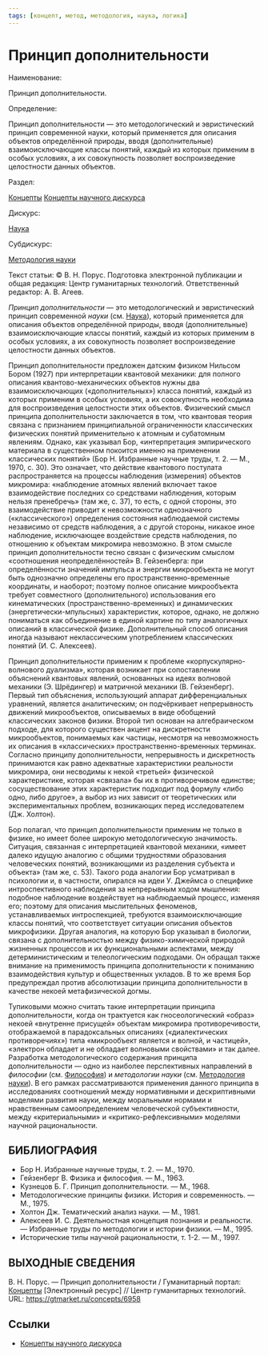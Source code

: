 ```yaml
---
tags: [концепт, метод, методология, наука, логика]
---
```

# Принцип дополнительности

Наименование:

Принцип дополнительности.

Определение:

Принцип дополнительности — это методологический и эвристический принцип современной науки, который применяется для описания объектов определённой природы, вводя (дополнительные) взаимоисключающие классы понятий, каждый из которых применим в особых условиях, а их совокупность позволяет воспроизведение целостности данных объектов.

Раздел:

[Концепты](https://gtmarket.ru/concepts/)  [Концепты научного дискурса](https://gtmarket.ru/concepts/scientific-concepts)

Дискурс:

[Наука](https://gtmarket.ru/concepts/6860)

Субдискурс:

[Методология науки](https://gtmarket.ru/concepts/6872)

Текст статьи: © В. Н. Порус. Подготовка электронной публикации и общая редакция: Центр гуманитарных технологий. Ответственный редактор: А. В. Агеев.

_Принцип дополнительности_ — это методологический и эвристический принцип современной _науки_ (см. [Наука](https://gtmarket.ru/concepts/6860)), который применяется для описания объектов определённой природы, вводя (дополнительные) взаимоисключающие классы понятий, каждый из которых применим в особых условиях, а их совокупность позволяет воспроизведение целостности данных объектов.

Принцип дополнительности предложен датским физиком Нильсом Бором (1927) при интерпретации квантовой механики: для полного описания квантово-механических объектов нужны два взаимоисключающих («дополнительных») класса понятий, каждый из которых применим в особых условиях, а их совокупность необходима для воспроизведения целостности этих объектов. Физический смысл принципа дополнительности заключается в том, что квантовая теория связана с признанием принципиальной ограниченности классических физических понятий применительно к атомным и субатомным явлениям. Однако, как указывал Бор, «интерпретация эмпирического материала в существенном покоится именно на применении классических понятий» (Бор Н. Избранные научные труды, т. 2. — М., 1970, с. 30). Это означает, что действие квантового постулата распространяется на процессы наблюдения (измерения) объектов микромира: «наблюдение атомных явлений включает такое взаимодействие последних со средствами наблюдения, которым нельзя пренебречь» (там же, с. 37), то есть, с одной стороны, это взаимодействие приводит к невозможности однозначного («классического») определения состояния наблюдаемой системы независимо от средств наблюдения, а с другой стороны, никакое иное наблюдение, исключающее воздействие средств наблюдения, по отношению к объектам микромира невозможно. В этом смысле принцип дополнительности тесно связан с физическим смыслом «соотношения неопределённостей» В. Гейзенберга: при определённости значений импульса и энергии микрообъекта не могут быть однозначно определены его пространственно-временные координаты, и наоборот; поэтому полное описание микрообъекта требует совместного (дополнительного) использования его кинематических (пространственно-временных) и динамических (энергетически-мпульсных) характеристик, которое, однако, не должно пониматься как объединение в единой картине по типу аналогичных описаний в классической физике. Дополнительный способ описания иногда называют неклассическим употреблением классических понятий (И. С. Алексеев).

Принцип дополнительности применим к проблеме «корпускулярно-волнового дуализма», которая возникает при сопоставлении объяснений квантовых явлений, основанных на идеях волновой механики (Э. Шрёдингер) и матричной механики (В. Гейзенберг). Первый тип объяснения, использующий аппарат дифференциальных уравнений, является аналитическим; он подчёркивает непрерывность движений микрообъектов, описываемых в виде обобщений классических законов физики. Второй тип основан на алгебраическом подходе, для которого существен акцент на дискретности микрообъектов, понимаемых как частицы, несмотря на невозможность их описания в «классических» пространственно-временных терминах. Согласно принципу дополнительности, непрерывность и дискретность принимаются как равно адекватные характеристики реальности микромира, они несводимы к некой «третьей» физической характеристике, которая «связала» бы их в противоречивом единстве; сосуществование этих характеристик подходит под формулу «либо одно, либо другое», а выбор из них зависит от теоретических или экспериментальных проблем, возникающих перед исследователем (Дж. Холтон).

Бор полагал, что принцип дополнительности применим не только в физике, но имеет более широкую методологическую значимость. Ситуация, связанная с интерпретацией квантовой механики, «имеет далеко идущую аналогию с общими трудностями образования человеческих понятий, возникающими из разделения субъекта и объекта» (там же, с. 53). Такого рода аналогии Бор усматривал в психологии и, в частности, опирался на идеи У. Джеймса о специфике интроспективного наблюдения за непрерывным ходом мышления: подобное наблюдение воздействует на наблюдаемый процесс, изменяя его; поэтому для описания мыслительных феноменов, устанавливаемых интроспекцией, требуются взаимоисключающие классы понятий, что соответствует ситуации описания объектов микрофизики. Другая аналогия, на которую Бор указывал в биологии, связана с дополнительностью между физико-химической природой жизненных процессов и их функциональными аспектами, между детерминистическим и телеологическим подходами. Он обращал также внимание на применимость принципа дополнительности к пониманию взаимодействия культур и общественных укладов. В то же время Бор предупреждал против абсолютизации принципа дополнительности в качестве некоей метафизической догмы.

Тупиковыми можно считать такие интерпретации принципа дополнительности, когда он трактуется как гносеологический «образ» некоей «внутренне присущей» объектам микромира противоречивости, отображаемой в парадоксальных описаниях («диалектических противоречиях») типа «микрообъект является и волной, и частицей», «электрон обладает и не обладает волновыми свойствами» и так далее. Разработка методологического содержания принципа дополнительности — одно из наиболее перспективных направлений в _философии_ (см. [Философия](https://gtmarket.ru/concepts/6862)) и _методологии науки_ (см. [Методология науки](https://gtmarket.ru/concepts/6872)). В его рамках рассматриваются применения данного принципа в исследованиях соотношений между нормативными и дескриптивными моделями развития науки, между моральными нормами и нравственным самоопределением человеческой субъективности, между «критериальными» и «критико-рефлексивными» моделями научной рациональности.

## БИБЛИОГРАФИЯ

- Бор Н. Избранные научные труды, т. 2. — М., 1970.
- Гейзенберг В. Физика и философия. — М., 1963.
- Кузнецов Б. Г. Принцип дополнительности. — М., 1968.
- Методологические принципы физики. История и современность. — М., 1975.
- Холтон Дж. Тематический анализ науки. — М., 1981.
- Алексеев И. С. Деятельностная концепция познания и реальности. — Избранные труды по методологии и истории физики. — М., 1995.
- Исторические типы научной рациональности, т. 1-2. — М., 1997.

## ВЫХОДНЫЕ СВЕДЕНИЯ

В. Н. Порус. — Принцип дополнительности / Гуманитарный портал: [Концепты](https://gtmarket.ru/concepts/) [Электронный ресурс] // Центр гуманитарных технологий. URL: <https://gtmarket.ru/concepts/6958>

## Ссылки

- [Концепты научного дискурса](Концепты%20научного%20дискурса.md)
